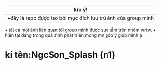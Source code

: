 |      lưu ý!            |
|------------------------|
|•đây là repo được tạo bởi mục đích lưu trữ ảnh của group mình|
• tất cả mọi ảnh liên quan tới group mình được sưu tầm trên nhóm wrtw,
• hiện tại đang trong quá trình phát triển,mong mn góp ý giúp mình ạ
# kí tên:NgcSon_Splash (n1)
